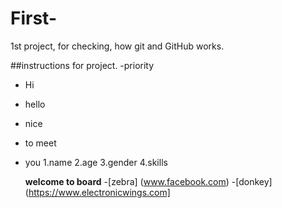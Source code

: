 # First-
1st project, for checking,
how git and GitHub works.

##instructions for project.
-priority
- Hi
- hello
- nice
- to meet
- you
  1.name
  2.age
  3.gender
  4.skills


  **welcome to board**
  -[zebra] (www.facebook.com)
  -[donkey](https://www.electronicwings.com]
